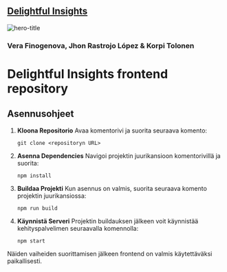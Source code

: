 
## [Delightful Insights](https://zealous-stone-0ba3ea003.5.azurestaticapps.net)

![hero-title](https://github.com/Jxkume/Webi-2/assets/104062080/00a4e342-d90b-4a20-87f2-1dca0bf5eb95)

### Vera Finogenova, Jhon Rastrojo López & Korpi Tolonen

# Delightful Insights frontend repository

## Asennusohjeet

1. **Kloona Repositorio**
   Avaa komentorivi ja suorita seuraava komento:
     ```
     git clone <repositoryn URL>
     ```

2. **Asenna Dependencies**
   Navigoi projektin juurikansioon komentorivillä ja suorita:
     ```
     npm install
     ```

3. **Buildaa Projekti**
   Kun asennus on valmis, suorita seuraava komento projektin juurikansiossa:
     ```
     npm run build
     ```

4. **Käynnistä Serveri**
   Projektin buildauksen jälkeen voit käynnistää kehityspalvelimen seuraavalla komennolla:
     ```
     npm start
     ```

Näiden vaiheiden suorittamisen jälkeen frontend on valmis käytettäväksi paikallisesti.
